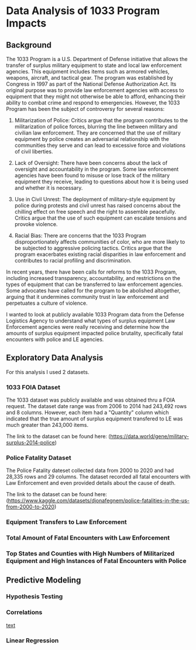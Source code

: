 # Data Analysis of 1033 Program Impacts

## Background

The 1033 Program is a U.S. Department of Defense initiative that allows the transfer of surplus military equipment to state and local law enforcement agencies. This equipment includes items such as armored vehicles, weapons, aircraft, and tactical gear.
The program was established by Congress in 1997 as part of the National Defense Authorization Act. Its original purpose was to provide law enforcement agencies with access to equipment that they might not otherwise be able to afford, enhancing their ability to combat crime and respond to emergencies.
However, the 1033 Program has been the subject of controversy for several reasons:

1. Militarization of Police: Critics argue that the program contributes to the militarization of police forces, blurring the line between military and civilian law enforcement. They are concerned that the use of military equipment by police creates an adversarial relationship with the communities they serve and can lead to excessive force and violations of civil liberties.

2. Lack of Oversight: There have been concerns about the lack of oversight and accountability in the program. Some law enforcement agencies have been found to misuse or lose track of the military equipment they receive, leading to questions about how it is being used and whether it is necessary.

3. Use in Civil Unrest: The deployment of military-style equipment by police during protests and civil unrest has raised concerns about the chilling effect on free speech and the right to assemble peacefully. Critics argue that the use of such equipment can escalate tensions and provoke violence.

4. Racial Bias: There are concerns that the 1033 Program disproportionately affects communities of color, who are more likely to be subjected to aggressive policing tactics. Critics argue that the program exacerbates existing racial disparities in law enforcement and contributes to racial profiling and discrimination.

In recent years, there have been calls for reforms to the 1033 Program, including increased transparency, accountability, and restrictions on the types of equipment that can be transferred to law enforcement agencies. Some advocates have called for the program to be abolished altogether, arguing that it undermines community trust in law enforcement and perpetuates a culture of violence.

I wanted to look at publicly available 1033 Program data from the Defense Logistics Agency to understand what types of surplus equipment Law Enforcement agencies were really receiving and determine how the amounts of surplus equipment impacted police brutality, specifically fatal encounters with police and LE agencies.

## Exploratory Data Analysis

For this analysis I used 2 datasets.

### 1033 FOIA Dataset

The 1033 dataset was publicly available and was obtained thru a FOIA request. The dataset date range was from 2006 to 2014 had 243,492 rows and 8 columns. However, each item had a "Quantity" column which indicated that the true amount of surplus equipment transfered to LE was much greater than 243,000 items.

The link to the dataset can be found here: (https://data.world/gene/military-surplus-2014-police)

### Police Fatality Dataset

The Police Fatality dateset collected data from 2000 to 2020 and had 28,335 rows and 29 columns. The dataset recorded all fatal encounters with Law Enforcement and even provided details about the cause of death.

The link to the dataset can be found here: (https://www.kaggle.com/datasets/djonafegnem/police-fatalities-in-the-us-from-2000-to-2020)

### Equipment Transfers to Law Enforcement

### Total Amount of Fatal Encounters with Law Enforcement

### Top States and Counties with High Numbers of Militarized Equipment and High Instances of Fatal Encounters with Police

## Predictive Modeling

### Hypothesis Testing

### Correlations
[text](blob:vscode-webview%3A//1s41auc9p7omnv0vnp127a54ar57sqq2qjpskishqlh3jvd6rv9v/fae5a6fe-66d8-48c6-9d5c-10d92e5ef305)
### Linear Regression 
